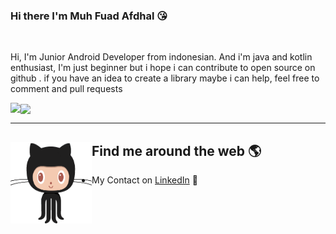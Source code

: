 ### Hi there I'm Muh Fuad Afdhal 😘
<br/>

Hi, I'm Junior Android Developer from indonesian. And i'm java and kotlin enthusiast, I'm just beginner but i hope i can contribute to open source on github . if you have an idea to create a library maybe i can help, feel free to comment and pull requests <br />

<a href="https://github.com/anuraghazra/github-readme-stats">
  <img align="left" src="https://github-readme-stats.vercel.app/api?username=Fuadafdhal&show_icons=true" />
  <img align="center" src="https://github-readme-stats.vercel.app/api/top-langs/?username=Fuadafdhal" />
</a>

<br/>

---

## Find me around the web 🌎 <a href="https://github.com/Fuadafdhal"><img align="left" width="130" height="130" src="https://github.com/Fuadafdhal/Fuadafdhal/blob/main/gif/icon-git.gif?raw=true"></a>
   - My Contact on <a href="https://www.linkedin.com/in/muh-fuad-afdhal-a5531a175/">LinkedIn</a> 💼
